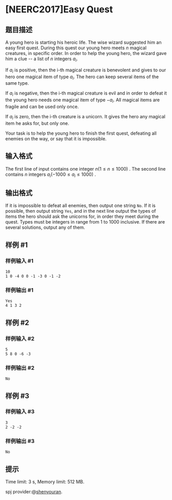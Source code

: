 # [NEERC2017]Easy Quest

## 题目描述



A young hero is starting his heroic life. The wise wizard suggested him an easy first quest. During this quest our young hero meets $n$ magical creatures, in specific order. In order to help the young hero, the wizard gave him a clue -- a list of $n$ integers $a_{i}.$

If $a_{i}$ is positive, then the i-th magical creature is benevolent and gives to our hero one magical item of type $a_{i}.$ The hero can keep several items of the same type.

If $a_i$ is negative, then the i-th magical creature is evil and in order to defeat it the young hero needs one magical item of type $−a_{i}.$ All magical items are fragile and can be used only once.

If $a_{i}$ is zero, then the i-th creature is a unicorn. It gives the hero any magical item he asks for, but only one.

Your task is to help the young hero to finish the first quest, defeating all enemies on the way, or say that it is impossible.



## 输入格式



The first line of input contains one integer $n (1 \le n \le 1000)$ . The second line contains $n$ integers $a_{i} (−1000 \le a_{i} \le 1000)$ .



## 输出格式



If it is impossible to defeat all enemies, then output one string `No`. If it is possible, then output string `Yes`, and in the next line output the types of items the hero should ask the unicorns for, in order they meet during the quest. Types must be integers in range from $1$ to $1000$ inclusive. If there are several solutions, output any of them.



## 样例 #1

### 样例输入 #1
```
10
1 0 -4 0 0 -1 -3 0 -1 -2
```

### 样例输出 #1

```
Yes
4 1 3 2
```

## 样例 #2

### 样例输入 #2
```
5
5 8 0 -6 -3
```

### 样例输出 #2

```
No
```

## 样例 #3

### 样例输入 #3
```
3
2 -2 -2
```

### 样例输出 #3

```
No
```

## 提示

Time limit: 3 s, Memory limit: 512 MB. 

spj provider:@[shenyouran](/user/137367).

